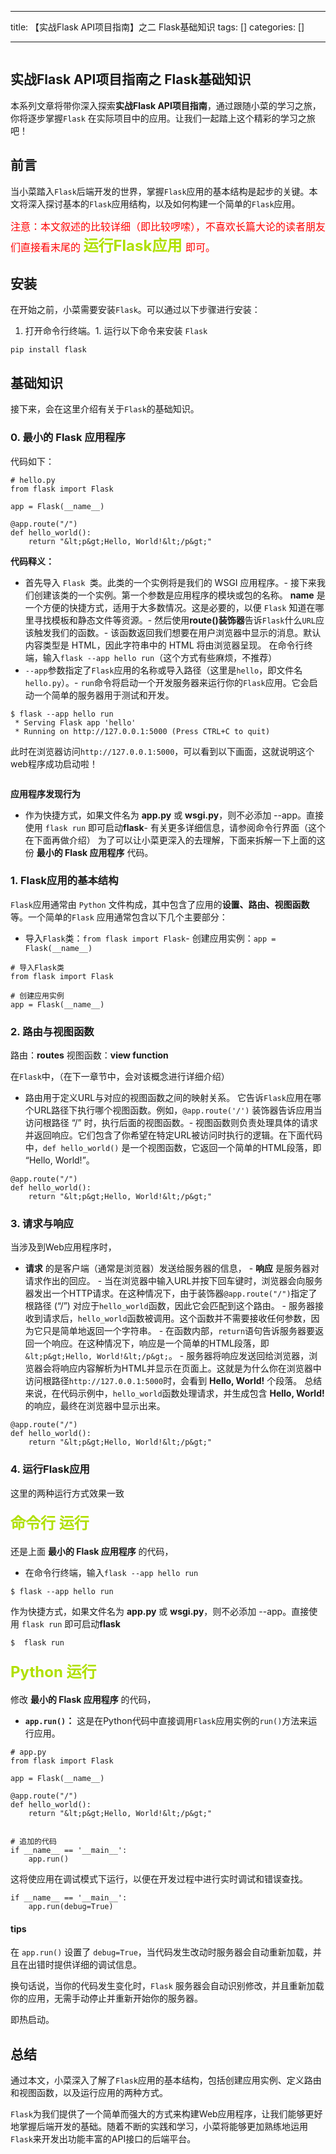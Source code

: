 
--- 
title:  【实战Flask API项目指南】之二 Flask基础知识 
tags: []
categories: [] 

---
<img src="https://img-blog.csdnimg.cn/img_convert/c09fc25801ca000c30f3abedf4cc5c53.png" alt="">

## **实战Flask API项目指南之 Flask基础知识**

本系列文章将带你深入探索**实战Flask API项目指南**，通过跟随小菜的学习之旅，你将逐步掌握`Flask` 在实际项目中的应用。让我们一起踏上这个精彩的学习之旅吧！

## 前言

当小菜踏入`Flask`后端开发的世界，掌握`Flask`应用的基本结构是起步的关键。本文将深入探讨基本的`Flask`应用结构，以及如何构建一个简单的`Flask`应用。

<font color="red" size="3">注意：本文叙述的比较详细（即比较啰嗦），不喜欢长篇大论的读者朋友们直接看末尾的 **<font color="bluesky" size="5"> 运行Flask应用 </font>** 即可。</font>

## 安装

在开始之前，小菜需要安装`Flask`。可以通过以下步骤进行安装：
1. 打开命令行终端。1. 运行以下命令来安装 `Flask`
```
pip install flask

```

## 基础知识

接下来，会在这里介绍有关于`Flask`的基础知识。

### 0. 最小的 Flask 应用程序



代码如下：

```
# hello.py
from flask import Flask

app = Flask(__name__)

@app.route("/")
def hello_world():
    return "&lt;p&gt;Hello, World!&lt;/p&gt;"

```

**代码释义：**
- 首先导入 `Flask `类。此类的一个实例将是我们的 WSGI 应用程序。- 接下来我们创建该类的一个实例。第一个参数是应用程序的模块或包的名称。 **__name__** 是一个方便的快捷方式，适用于大多数情况。这是必要的，以便 `Flask` 知道在哪里寻找模板和静态文件等资源。- 然后使用**route()装饰器**告诉`Flask`什么`URL`应该触发我们的函数。- 该函数返回我们想要在用户浏览器中显示的消息。默认内容类型是 HTML，因此字符串中的 HTML 将由浏览器呈现。
在命令行终端，输入`flask --app hello run`（这个方式有些麻烦，不推荐）
- `--app`参数指定了`Flask`应用的名称或导入路径（这里是`hello`，即文件名`hello.py`）。- `run`命令将启动一个开发服务器来运行你的`Flask`应用。它会启动一个简单的服务器用于测试和开发。
```
$ flask --app hello run
 * Serving Flask app 'hello'
 * Running on http://127.0.0.1:5000 (Press CTRL+C to quit)

```

此时在浏览器访问`http://127.0.0.1:5000`，可以看到以下画面，这就说明这个web程序成功启动啦！

<img src="https://img-blog.csdnimg.cn/img_convert/98c352d761d54252f058098e01875d0a.png" alt="">

**应用程序发现行为**
- 作为快捷方式，如果文件名为 **app.py** 或 **wsgi.py**，则不必添加 --app。直接使用 `flask run` 即可启动**flask**- 有关更多详细信息，请参阅命令行界面（这个在下面再做介绍）
为了可以让小菜更深入的去理解，下面来拆解一下上面的这份 **最小的 Flask 应用程序** 代码。

### 1. Flask应用的基本结构

`Flask`应用通常由 `Python` 文件构成，其中包含了应用的**设置、路由、视图函数**等。一个简单的`Flask` 应用通常包含以下几个主要部分：
- 导入`Flask`类：`from flask import Flask`- 创建应用实例：`app = Flask(__name__)`
```
# 导入Flask类
from flask import Flask

# 创建应用实例
app = Flask(__name__)

```

### 2. 路由与视图函数

>  
 路由：**routes** 
 视图函数：**view function** 


在`Flask`中，（在下一章节中，会对该概念进行详细介绍）
- 路由用于定义URL与对应的视图函数之间的映射关系。 它告诉`Flask`应用在哪个URL路径下执行哪个视图函数。例如，`@app.route('/')` 装饰器告诉应用当访问根路径 “/” 时，执行后面的视图函数。- 视图函数则负责处理具体的请求并返回响应。它们包含了你希望在特定URL被访问时执行的逻辑。在下面代码中，`def hello_world()` 是一个视图函数，它返回一个简单的HTML段落，即 “Hello, World!”。
```
@app.route("/")
def hello_world():
    return "&lt;p&gt;Hello, World!&lt;/p&gt;"

```

### 3. 请求与响应

当涉及到Web应用程序时，
-  **请求** 的是客户端（通常是浏览器）发送给服务器的信息， -  **响应** 是服务器对请求作出的回应。 -  当在浏览器中输入URL并按下回车键时，浏览器会向服务器发出一个HTTP请求。在这种情况下，由于装饰器`@app.route("/")`指定了根路径 (“/”) 对应于`hello_world`函数，因此它会匹配到这个路由。 -  服务器接收到请求后，`hello_world`函数被调用。这个函数并不需要接收任何参数，因为它只是简单地返回一个字符串。 -  在函数内部，`return`语句告诉服务器要返回一个响应。在这种情况下，响应是一个简单的HTML段落，即`&lt;p&gt;Hello, World!&lt;/p&gt;`。 -  服务器将响应发送回给浏览器，浏览器会将响应内容解析为HTML并显示在页面上。这就是为什么你在浏览器中访问根路径`http://127.0.0.1:5000`时，会看到 **Hello, World!** 个段落。 
总结来说，在代码示例中，`hello_world`函数处理请求，并生成包含 **Hello, World!** 的响应，最终在浏览器中显示出来。

```
@app.route("/")
def hello_world():
    return "&lt;p&gt;Hello, World!&lt;/p&gt;"

```

### 4. 运行Flask应用

>  
 这里的两种运行方式效果一致 


#### **<font color="bluesky" size="5">命令行 运行</font>**

还是上面 **最小的 Flask 应用程序** 的代码，
- 在命令行终端，输入`flask --app hello run`
```
$ flask --app hello run

```

作为快捷方式，如果文件名为 **app.py** 或 **wsgi.py**，则不必添加 --app。直接使用 `flask run` 即可启动**flask**

```
$  flask run

```

#### **<font color="bluesky" size="5">Python 运行</font>**

修改 **最小的 Flask 应用程序** 的代码，
- **`app.run()`：** 这是在Python代码中直接调用`Flask`应用实例的`run()`方法来运行应用。
```
# app.py
from flask import Flask

app = Flask(__name__)

@app.route("/")
def hello_world():
    return "&lt;p&gt;Hello, World!&lt;/p&gt;"


# 追加的代码
if __name__ == '__main__':
    app.run()

```

这将使应用在调试模式下运行，以便在开发过程中进行实时调试和错误查找。

```
if __name__ == '__main__':
    app.run(debug=True)

```

#### tips

在 `app.run()` 设置了 `debug=True`，当代码发生改动时服务器会自动重新加载，并且在出错时提供详细的调试信息。

换句话说，当你的代码发生变化时，`Flask` 服务器会自动识别修改，并且重新加载你的应用，无需手动停止并重新开始你的服务器。

即热启动。

## 总结

通过本文，小菜深入了解了`Flask`应用的基本结构，包括创建应用实例、定义路由和视图函数，以及运行应用的两种方式。

`Flask`为我们提供了一个简单而强大的方式来构建Web应用程序，让我们能够更好地掌握后端开发的基础。随着不断的实践和学习，小菜将能够更加熟练地运用`Flask`来开发出功能丰富的API接口的后端平台。
